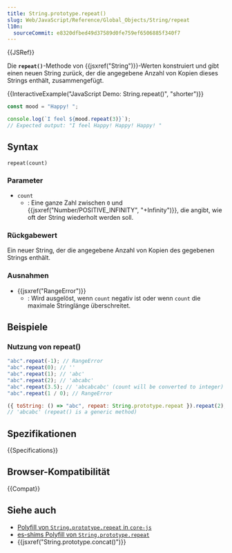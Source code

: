 ```yaml
---
title: String.prototype.repeat()
slug: Web/JavaScript/Reference/Global_Objects/String/repeat
l10n:
  sourceCommit: e8320dfbed49d37589d0fe759ef6506885f340f7
---
```


{{JSRef}}

Die **`repeat()`**-Methode von {{jsxref("String")}}-Werten konstruiert und gibt einen neuen String zurück, der die angegebene Anzahl von Kopien dieses Strings enthält, zusammengefügt.

{{InteractiveExample("JavaScript Demo: String.repeat()", "shorter")}}

```js interactive-example
const mood = "Happy! ";

console.log(`I feel ${mood.repeat(3)}`);
// Expected output: "I feel Happy! Happy! Happy! "
```

## Syntax

```js-nolint
repeat(count)
```

### Parameter

- `count`
  - : Eine ganze Zahl zwischen `0` und {{jsxref("Number/POSITIVE_INFINITY", "+Infinity")}}, die angibt, wie oft der String wiederholt werden soll.

### Rückgabewert

Ein neuer String, der die angegebene Anzahl von Kopien des gegebenen Strings enthält.

### Ausnahmen

- {{jsxref("RangeError")}}
  - : Wird ausgelöst, wenn `count` negativ ist oder wenn `count` die maximale Stringlänge überschreitet.

## Beispiele

### Nutzung von repeat()

```js
"abc".repeat(-1); // RangeError
"abc".repeat(0); // ''
"abc".repeat(1); // 'abc'
"abc".repeat(2); // 'abcabc'
"abc".repeat(3.5); // 'abcabcabc' (count will be converted to integer)
"abc".repeat(1 / 0); // RangeError

({ toString: () => "abc", repeat: String.prototype.repeat }).repeat(2);
// 'abcabc' (repeat() is a generic method)
```

## Spezifikationen

{{Specifications}}

## Browser-Kompatibilität

{{Compat}}

## Siehe auch

- [Polyfill von `String.prototype.repeat` in `core-js`](https://github.com/zloirock/core-js#ecmascript-string-and-regexp)
- [es-shims Polyfill von `String.prototype.repeat`](https://www.npmjs.com/package/string.prototype.repeat)
- {{jsxref("String.prototype.concat()")}}
